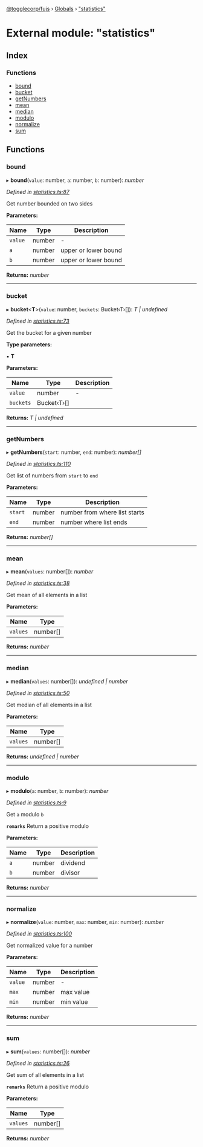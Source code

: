 [@togglecorp/fujs](../README.md) › [Globals](../globals.md) › ["statistics"](_statistics_.md)

# External module: "statistics"

## Index

### Functions

* [bound](_statistics_.md#bound)
* [bucket](_statistics_.md#bucket)
* [getNumbers](_statistics_.md#getnumbers)
* [mean](_statistics_.md#mean)
* [median](_statistics_.md#median)
* [modulo](_statistics_.md#modulo)
* [normalize](_statistics_.md#normalize)
* [sum](_statistics_.md#sum)

## Functions

###  bound

▸ **bound**(`value`: number, `a`: number, `b`: number): *number*

*Defined in [statistics.ts:87](https://github.com/toggle-corp/fujs/blob/4664803/src/statistics.ts#L87)*

Get number bounded on two sides

**Parameters:**

Name | Type | Description |
------ | ------ | ------ |
`value` | number | - |
`a` | number | upper or lower bound |
`b` | number | upper or lower bound  |

**Returns:** *number*

___

###  bucket

▸ **bucket**<**T**>(`value`: number, `buckets`: Bucket‹T›[]): *T | undefined*

*Defined in [statistics.ts:73](https://github.com/toggle-corp/fujs/blob/4664803/src/statistics.ts#L73)*

Get the bucket for a given number

**Type parameters:**

▪ **T**

**Parameters:**

Name | Type | Description |
------ | ------ | ------ |
`value` | number | - |
`buckets` | Bucket‹T›[] |   |

**Returns:** *T | undefined*

___

###  getNumbers

▸ **getNumbers**(`start`: number, `end`: number): *number[]*

*Defined in [statistics.ts:110](https://github.com/toggle-corp/fujs/blob/4664803/src/statistics.ts#L110)*

Get list of numbers from `start` to `end`

**Parameters:**

Name | Type | Description |
------ | ------ | ------ |
`start` | number | number from where list starts |
`end` | number | number where list ends  |

**Returns:** *number[]*

___

###  mean

▸ **mean**(`values`: number[]): *number*

*Defined in [statistics.ts:38](https://github.com/toggle-corp/fujs/blob/4664803/src/statistics.ts#L38)*

Get mean of all elements in a list

**Parameters:**

Name | Type |
------ | ------ |
`values` | number[] |

**Returns:** *number*

___

###  median

▸ **median**(`values`: number[]): *undefined | number*

*Defined in [statistics.ts:50](https://github.com/toggle-corp/fujs/blob/4664803/src/statistics.ts#L50)*

Get median of all elements in a list

**Parameters:**

Name | Type |
------ | ------ |
`values` | number[] |

**Returns:** *undefined | number*

___

###  modulo

▸ **modulo**(`a`: number, `b`: number): *number*

*Defined in [statistics.ts:9](https://github.com/toggle-corp/fujs/blob/4664803/src/statistics.ts#L9)*

Get `a` modulo `b`

**`remarks`** 
Return a positive modulo

**Parameters:**

Name | Type | Description |
------ | ------ | ------ |
`a` | number | dividend |
`b` | number | divisor |

**Returns:** *number*

___

###  normalize

▸ **normalize**(`value`: number, `max`: number, `min`: number): *number*

*Defined in [statistics.ts:100](https://github.com/toggle-corp/fujs/blob/4664803/src/statistics.ts#L100)*

Get normalized value for a number

**Parameters:**

Name | Type | Description |
------ | ------ | ------ |
`value` | number | - |
`max` | number | max value |
`min` | number | min value  |

**Returns:** *number*

___

###  sum

▸ **sum**(`values`: number[]): *number*

*Defined in [statistics.ts:26](https://github.com/toggle-corp/fujs/blob/4664803/src/statistics.ts#L26)*

Get sum of all elements in a list

**`remarks`** 
Return a positive modulo

**Parameters:**

Name | Type |
------ | ------ |
`values` | number[] |

**Returns:** *number*
